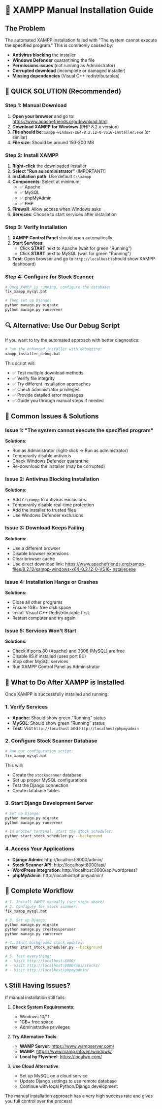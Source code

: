 # 🔧 XAMPP Manual Installation Guide

## The Problem
The automated XAMPP installation failed with "The system cannot execute the specified program." This is commonly caused by:

- **Antivirus blocking** the installer
- **Windows Defender** quarantining the file
- **Permissions issues** (not running as Administrator)
- **Corrupted download** (incomplete or damaged installer)
- **Missing dependencies** (Visual C++ redistributables)

## 🎯 QUICK SOLUTION (Recommended)

### Step 1: Manual Download
1. **Open your browser** and go to: https://www.apachefriends.org/download.html
2. **Download XAMPP for Windows** (PHP 8.2.x version)
3. **File should be**: `xampp-windows-x64-8.2.12-0-VS16-installer.exe` (or similar)
4. **File size**: Should be around 150-200 MB

### Step 2: Install XAMPP
1. **Right-click** the downloaded installer
2. **Select "Run as administrator"** (IMPORTANT!)
3. **Installation path**: Use default `C:\xampp`
4. **Components**: Select at minimum:
   - ✅ Apache
   - ✅ MySQL  
   - ✅ phpMyAdmin
   - ✅ PHP
5. **Firewall**: Allow access when Windows asks
6. **Services**: Choose to start services after installation

### Step 3: Verify Installation
1. **XAMPP Control Panel** should open automatically
2. **Start Services**:
   - Click **START** next to Apache (wait for green "Running")
   - Click **START** next to MySQL (wait for green "Running")
3. **Test**: Open browser and go to `http://localhost` (should show XAMPP dashboard)

### Step 4: Configure for Stock Scanner
```bash
# Once XAMPP is running, configure the database:
fix_xampp_mysql.bat

# Then set up Django:
python manage.py migrate
python manage.py runserver
```

## 🔍 Alternative: Use Our Debug Script

If you want to try the automated approach with better diagnostics:

```bash
# Run the enhanced installer with debugging:
xampp_installer_debug.bat
```

This script will:
- ✅ Test multiple download methods
- ✅ Verify file integrity
- ✅ Try different installation approaches  
- ✅ Check administrator privileges
- ✅ Provide detailed error messages
- ✅ Guide you through manual steps if needed

## 🚨 Common Issues & Solutions

### Issue 1: "The system cannot execute the specified program"
**Solutions:**
- Run as Administrator (right-click → Run as administrator)
- Temporarily disable antivirus
- Check Windows Defender quarantine
- Re-download the installer (may be corrupted)

### Issue 2: Antivirus Blocking Installation
**Solutions:**
- Add `C:\xampp` to antivirus exclusions
- Temporarily disable real-time protection
- Add the installer to trusted files
- Use Windows Defender exclusions

### Issue 3: Download Keeps Failing
**Solutions:**
- Use a different browser
- Disable browser extensions
- Clear browser cache
- Use direct download link: https://www.apachefriends.org/xampp-files/8.2.12/xampp-windows-x64-8.2.12-0-VS16-installer.exe

### Issue 4: Installation Hangs or Crashes
**Solutions:**
- Close all other programs
- Ensure 1GB+ free disk space
- Install Visual C++ Redistributable first
- Restart computer and try again

### Issue 5: Services Won't Start
**Solutions:**
- Check if ports 80 (Apache) and 3306 (MySQL) are free
- Disable IIS if installed (uses port 80)
- Stop other MySQL services
- Run XAMPP Control Panel as Administrator

## 🎯 What to Do After XAMPP is Installed

Once XAMPP is successfully installed and running:

### 1. Verify Services
- **Apache**: Should show green "Running" status
- **MySQL**: Should show green "Running" status  
- **Test**: Visit `http://localhost` and `http://localhost/phpmyadmin`

### 2. Configure Stock Scanner Database
```bash
# Run our configuration script:
fix_xampp_mysql.bat
```

This will:
- Create the `stockscanner` database
- Set up proper MySQL configurations
- Test the Django connection
- Create database tables

### 3. Start Django Development Server
```bash
# Set up Django:
python manage.py migrate
python manage.py runserver

# In another terminal, start the stock scheduler:
python start_stock_scheduler.py --background
```

### 4. Access Your Applications
- **Django Admin**: http://localhost:8000/admin/
- **Stock Scanner API**: http://localhost:8000/api/
- **WordPress Integration**: http://localhost:8000/api/wordpress/
- **phpMyAdmin**: http://localhost/phpmyadmin/

## 🔄 Complete Workflow

```bash
# 1. Install XAMPP manually (see steps above)
# 2. Configure for stock scanner:
fix_xampp_mysql.bat

# 3. Set up Django:
python manage.py migrate
python manage.py createsuperuser
python manage.py runserver

# 4. Start background stock updates:
python start_stock_scheduler.py --background

# 5. Test everything:
# - Visit http://localhost:8000/
# - Visit http://localhost:8000/api/stocks/
# - Visit http://localhost/phpmyadmin/
```

## 📞 Still Having Issues?

If manual installation still fails:

1. **Check System Requirements**:
   - Windows 10/11
   - 1GB+ free space
   - Administrative privileges

2. **Try Alternative Tools**:
   - **WAMP Server**: https://www.wampserver.com/
   - **MAMP**: https://www.mamp.info/en/windows/
   - **Local by Flywheel**: https://localwp.com/

3. **Use Cloud Alternative**:
   - Set up MySQL on a cloud service
   - Update Django settings to use remote database
   - Continue with local Python/Django development

The manual installation approach has a very high success rate and gives you full control over the process!